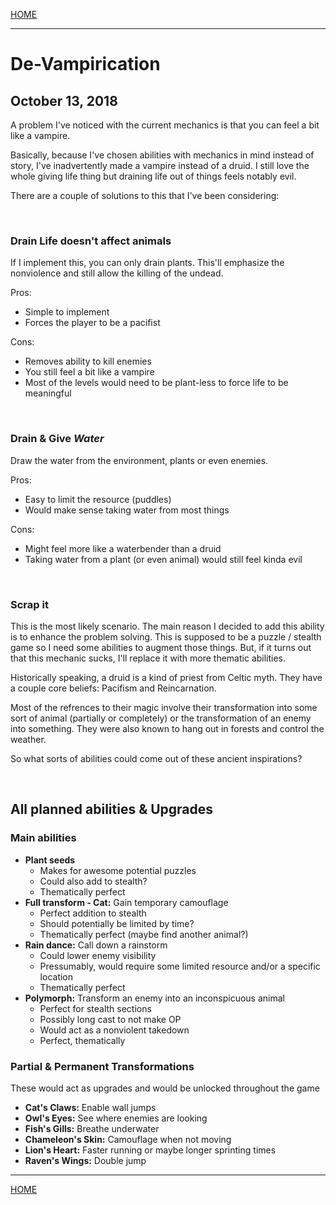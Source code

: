 
[HOME](https://avijr.com)

---

# De-Vampirication
## October 13, 2018

A problem I've noticed with the current mechanics is that you can feel a bit like a vampire.

Basically, because I've chosen abilities with mechanics in mind instead of story, I've inadvertently made a vampire instead of a druid. I still love the whole giving life thing but draining life out of things feels notably evil.

There are a couple of solutions to this that I've been considering:

<br/>

### Drain Life doesn't affect animals

If I implement this, you can only drain plants. This'll emphasize the nonviolence and still allow the killing of the undead.

Pros:
- Simple to implement
- Forces the player to be a pacifist

Cons:
- Removes ability to kill enemies
- You still feel a bit like a vampire
- Most of the levels would need to be plant-less to force life to be meaningful

<br/>

### Drain & Give *Water*

Draw the water from the environment, plants or even enemies.

Pros:
- Easy to limit the resource (puddles)
- Would make sense taking water from most things

Cons:
- Might feel more like a waterbender than a druid
- Taking water from a plant (or even animal) would still feel kinda evil

<br/>

### Scrap it

This is the most likely scenario. The main reason I decided to add this ability is to enhance the problem solving. This is supposed to be a puzzle / stealth game so I need some abilities to augment those things. But, if it turns out that this mechanic sucks, I'll replace it with more thematic abilities.

Historically speaking, a druid is a kind of priest from Celtic myth. They have a couple core beliefs: Pacifism and Reincarnation.

Most of the refrences to their magic involve their transformation into some sort of animal (partially or completely) or the transformation of an enemy into something. They were also known to hang out in forests and control the weather.

So what sorts of abilities could come out of these ancient inspirations?

<br/>

## All planned abilities & Upgrades
### Main abilities
- **Plant seeds**
  - Makes for awesome potential puzzles
  - Could also add to stealth?
  - Thematically perfect
- **Full transform - Cat:** Gain temporary camouflage
  - Perfect addition to stealth
  - Should potentially be limited by time?
  - Thematically perfect (maybe find another animal?)
- **Rain dance:** Call down a rainstorm
  - Could lower enemy visibility
  - Pressumably, would require some limited resource and/or a specific location
  - Thematically perfect
- **Polymorph:** Transform an enemy into an inconspicuous animal
  - Perfect for stealth sections
  - Possibly long cast to not make OP
  - Would act as a nonviolent takedown
  - Perfect, thematically
  
### Partial & Permanent Transformations
These would act as upgrades and would be unlocked throughout the game
- **Cat's Claws:** Enable wall jumps
- **Owl's Eyes:** See where enemies are looking
- **Fish's Gills:** Breathe underwater
- **Chameleon's Skin:** Camouflage when not moving
- **Lion's Heart:** Faster running or maybe longer sprinting times
- **Raven's Wings:** Double jump


---

[HOME](https://avijr.com)
